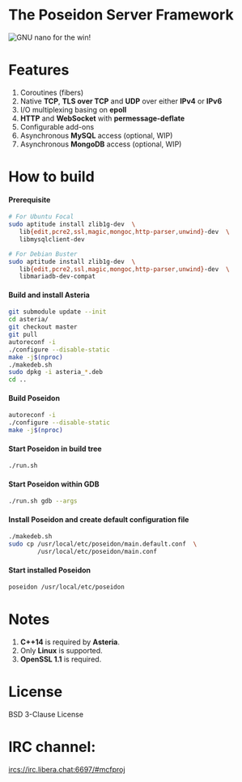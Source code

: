 # The Poseidon Server Framework

![GNU nano for the win!](https://raw.githubusercontent.com/lhmouse/poseidon/master/GNU-nano-FTW.png)

# Features

1. Coroutines (fibers)
2. Native **TCP**, **TLS over TCP** and **UDP** over either **IPv4** or **IPv6**
3. I/O multiplexing basing on **epoll**
4. **HTTP** and **WebSocket** with **permessage-deflate**
5. Configurable add-ons
6. Asynchronous **MySQL** access (optional, WIP)
7. Asynchronous **MongoDB** access (optional, WIP)

# How to build

#### Prerequisite

```sh
# For Ubuntu Focal
sudo aptitude install zlib1g-dev  \
   lib{edit,pcre2,ssl,magic,mongoc,http-parser,unwind}-dev  \
   libmysqlclient-dev

# For Debian Buster
sudo aptitude install zlib1g-dev  \
   lib{edit,pcre2,ssl,magic,mongoc,http-parser,unwind}-dev  \
   libmariadb-dev-compat
```

#### Build and install Asteria

```sh
git submodule update --init
cd asteria/
git checkout master
git pull
autoreconf -i
./configure --disable-static
make -j$(nproc)
./makedeb.sh
sudo dpkg -i asteria_*.deb
cd ..
```

#### Build Poseidon

```sh
autoreconf -i
./configure --disable-static
make -j$(nproc)
```

#### Start Poseidon in build tree

```sh
./run.sh
```

#### Start Poseidon within **GDB**

```sh
./run.sh gdb --args
```

#### Install Poseidon and create default configuration file

```sh
./makedeb.sh
sudo cp /usr/local/etc/poseidon/main.default.conf  \
        /usr/local/etc/poseidon/main.conf
```

#### Start installed Poseidon

```sh
poseidon /usr/local/etc/poseidon
```

# Notes

1. **C++14** is required by **Asteria**.
2. Only **Linux** is supported.
3. **OpenSSL 1.1** is required.

# License

BSD 3-Clause License

# IRC channel:

<ircs://irc.libera.chat:6697/#mcfproj>

